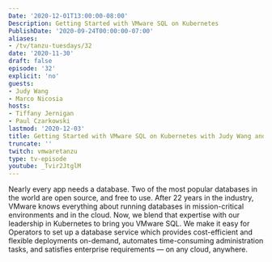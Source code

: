 ```yaml
---
Date: '2020-12-01T13:00:00-08:00'
Description: Getting Started with VMware SQL on Kubernetes
PublishDate: '2020-09-24T00:00:00-07:00'
aliases:
- /tv/tanzu-tuesdays/32
date: '2020-11-30'
draft: false
episode: '32'
explicit: 'no'
guests:
- Judy Wang
- Marco Nicosia
hosts:
- Tiffany Jernigan
- Paul Czarkowski
lastmod: '2020-12-03'
title: Getting Started with VMware SQL on Kubernetes with Judy Wang and Marco Nicosia
truncate: ''
twitch: vmwaretanzu
type: tv-episode
youtube: _Tvir2JtglM
---
```


Nearly every app needs a database. Two of the most popular databases in the world are open source, and free to use. After 22 years in the industry, VMware knows everything about running databases in mission-critical environments and in the cloud. Now, we blend that expertise with our leadership in Kubernetes to bring you VMware SQL. We make it easy for Operators to set up a database service which provides cost-efficient and flexible deployments on-demand, automates time-consuming administration tasks, and satisfies enterprise requirements — on any cloud, anywhere.